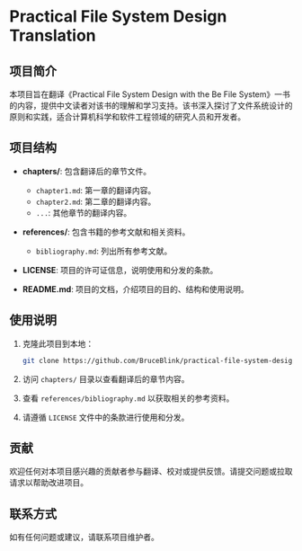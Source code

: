 # Practical File System Design Translation

## 项目简介

本项目旨在翻译《Practical File System Design with the Be File System》一书的内容，提供中文读者对该书的理解和学习支持。该书深入探讨了文件系统设计的原则和实践，适合计算机科学和软件工程领域的研究人员和开发者。

## 项目结构

- **chapters/**: 包含翻译后的章节文件。
  - `chapter1.md`: 第一章的翻译内容。
  - `chapter2.md`: 第二章的翻译内容。
  - `...`: 其他章节的翻译内容。
  
- **references/**: 包含书籍的参考文献和相关资料。
  - `bibliography.md`: 列出所有参考文献。

- **LICENSE**: 项目的许可证信息，说明使用和分发的条款。

- **README.md**: 项目的文档，介绍项目的目的、结构和使用说明。

## 使用说明

1. 克隆此项目到本地：

   ```bash
   git clone https://github.com/BruceBlink/practical-file-system-design-translation.git
   ```

2. 访问 `chapters/` 目录以查看翻译后的章节内容。

3. 查看 `references/bibliography.md` 以获取相关的参考资料。

4. 请遵循 `LICENSE` 文件中的条款进行使用和分发。

## 贡献

欢迎任何对本项目感兴趣的贡献者参与翻译、校对或提供反馈。请提交问题或拉取请求以帮助改进项目。

## 联系方式

如有任何问题或建议，请联系项目维护者。
